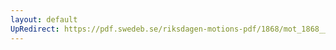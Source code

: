 ```yaml
---
layout: default
UpRedirect: https://pdf.swedeb.se/riksdagen-motions-pdf/1868/mot_1868__ak__00104.pdf
---
```

